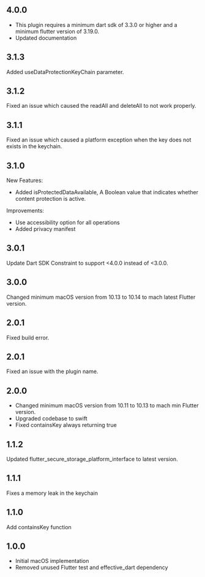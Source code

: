 ## 4.0.0
- This plugin requires a minimum dart sdk of 3.3.0 or higher and a minimum flutter version of 3.19.0.
- Updated documentation

## 3.1.3
Added useDataProtectionKeyChain parameter.

## 3.1.2
Fixed an issue which caused the readAll and deleteAll to not work properly.

## 3.1.1
Fixed an issue which caused a platform exception when the key does not exists in the keychain.

## 3.1.0
New Features:
* Added isProtectedDataAvailable, A Boolean value that indicates whether content protection is active.

Improvements:
* Use accessibility option for all operations
* Added privacy manifest

## 3.0.1
Update Dart SDK Constraint to support <4.0.0 instead of <3.0.0.

## 3.0.0
Changed minimum macOS version from 10.13 to 10.14 to mach latest Flutter version.

## 2.0.1
Fixed build error.

## 2.0.1
Fixed an issue with the plugin name.

## 2.0.0
- Changed minimum macOS version from 10.11 to 10.13 to mach min Flutter version.
- Upgraded codebase to swift
- Fixed containsKey always returning true

## 1.1.2
Updated flutter_secure_storage_platform_interface to latest version.

## 1.1.1
Fixes a memory leak in the keychain

## 1.1.0
Add containsKey function

## 1.0.0
- Initial macOS implementation
- Removed unused Flutter test and effective_dart dependency